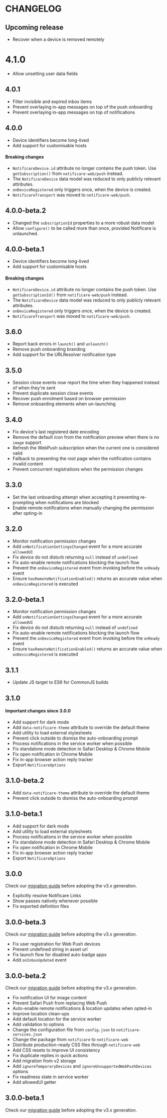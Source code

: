 # CHANGELOG

## Upcoming release

- Recover when a device is removed remotely

# 4.1.0

- Allow unsetting user data fields

## 4.0.1

- Filter invisible and expired inbox items
- Prevent overlaying in-app messages on top of the push onboarding
- Prevent overlaying in-app messages on top of notifications

## 4.0.0

- Device identifiers become long-lived
- Add support for customisable hosts

#### Breaking changes

- `NotificareDevice.id` attribute no longer contains the push token. Use `getSubscription()` from `notificare-web/push` instead.
- The `NotificareDevice` data model was reduced to only publicly relevant attributes.
- `onDeviceRegistered` only triggers once, when the device is created.
- `NotificareTransport` was moved to `notificare-web/push`.

## 4.0.0-beta.2

- Changed the `subscriptionId` properties to a more robust data model
- Allow `configure()` to be called more than once, provided Notificare is unlaunched.

## 4.0.0-beta.1

- Device identifiers become long-lived
- Add support for customisable hosts

#### Breaking changes

- `NotificareDevice.id` attribute no longer contains the push token. Use `getSubscriptionId()` from `notificare-web/push` instead.
- The `NotificareDevice` data model was reduced to only publicly relevant attributes.
- `onDeviceRegistered` only triggers once, when the device is created.
- `NotificareTransport` was moved to `notificare-web/push`.

## 3.6.0

- Report back errors in `launch()` and `unlaunch()`
- Remove push onboarding branding
- Add support for the URLResolver notification type

## 3.5.0

- Session close events now report the time when they happened instead of when they're sent
- Prevent duplicate session close events
- Recover push enrolment based on browser permission
- Remove onboarding elements when un-launching

## 3.4.0

- Fix device's last registered date encoding
- Remove the default icon from the notification preview when there is no `image` support
- Refresh the WebPush subscription when the current one is considered valid
- Fallback to presenting the root page when the notification contains invalid content
- Prevent concurrent registrations when the permission changes

## 3.3.0

- Set the last onboarding attempt when accepting it preventing re-prompting when notifications are blocked
- Enable remote notifications when manually changing the permission after opting-in

## 3.2.0

- Monitor notification permission changes
- Add `onNotificationSettingsChanged` event for a more accurate `allowedUI`
- Fix device do not disturb returning `null` instead of `undefined`
- Fix auto-enable remote notifications blocking the launch flow
- Prevent the `onDeviceRegistered` event from invoking before the `onReady` event
- Ensure `hasRemoteNotificationEnabled()` returns an accurate value when `onDeviceRegistered` is executed

## 3.2.0-beta.1

- Monitor notification permission changes
- Add `onNotificationSettingsChanged` event for a more accurate `allowedUI`
- Fix device do not disturb returning `null` instead of `undefined`
- Fix auto-enable remote notifications blocking the launch flow
- Prevent the `onDeviceRegistered` event from invoking before the `onReady` event
- Ensure `hasRemoteNotificationEnabled()` returns an accurate value when `onDeviceRegistered` is executed

## 3.1.1

- Update JS target to ES6 for CommonJS builds

## 3.1.0

#### Important changes since 3.0.0

- Add support for dark mode
- Add `data-notificare-theme` attribute to override the default theme
- Add utility to load external stylesheets
- Prevent click outside to dismiss the auto-onboarding prompt
- Process notifications in the service worker when possible
- Fix standalone mode detection in Safari Desktop & Chrome Mobile
- Fix open notification in Chrome Mobile
- Fix in-app browser action reply tracker
- Export `NotificareOptions`

## 3.1.0-beta.2

- Add `data-notificare-theme` attribute to override the default theme
- Prevent click outside to dismiss the auto-onboarding prompt

## 3.1.0-beta.1

- Add support for dark mode
- Add utility to load external stylesheets
- Process notifications in the service worker when possible
- Fix standalone mode detection in Safari Desktop & Chrome Mobile
- Fix open notification in Chrome Mobile
- Fix in-app browser action reply tracker
- Export `NotificareOptions`

## 3.0.0

Check our [migration guide](./MIGRATION.md) before adopting the v3.x generation.

- Explicitly resolve Notificare Links
- Show passes natively whenever possible
- Fix exported definition files

## 3.0.0-beta.3

Check our [migration guide](./MIGRATION.md) before adopting the v3.x generation.

- Fix user registration for Web Push devices
- Prevent undefined string in asset url
- Fix launch flow for disabled auto-badge apps
- Add `onInboxUpdated` event

## 3.0.0-beta.2

Check our [migration guide](./MIGRATION.md) before adopting the v3.x generation.

- Fix notification UI for image content
- Prevent Safari Push from replacing Web Push
- Auto-enable remote notifications & location updates when opted-in
- Improve location clean-ups
- Add default location for the service worker
- Add validation to options
- Change the configuration file from `config.json` to `notificare-services.json`
- Change the package from `notificare` to `notificare-web`
- Distribute production-ready CSS files through `notificare-web`
- Add CSS resets to improve UI consistency
- Fix duplicate replies in quick actions
- Add migration from v2 storage
- Add `ignoreTemporaryDevices` and `ignoreUnsupportedWebPushDevices` options
- Fix readiness state in service worker
- Add allowedUI getter

## 3.0.0-beta.1

Check our [migration guide](./MIGRATION-3.0.md) before adopting the v3.x generation.
